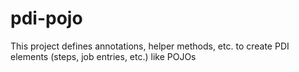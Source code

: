 pdi-pojo
========

This project defines annotations, helper methods, etc. to create PDI elements (steps, job entries, etc.) like POJOs
